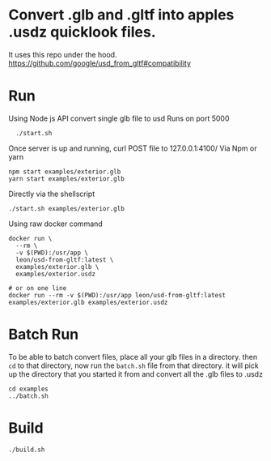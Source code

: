 # Convert .glb and .gltf into apples .usdz quicklook files.

It uses this repo under the hood.
https://github.com/google/usd_from_gltf#compatibility

# Run

Using Node js API convert single glb file to usd
Runs on port 5000
```
  ./start.sh
```
Once server is up and running,
curl POST file to 127.0.0.1:4100/
Via Npm or yarn

```
npm start examples/exterior.glb
yarn start examples/exterior.glb
```

Directly via the shellscript

```
./start.sh examples/exterior.glb
```

Using raw docker command

```
docker run \
  --rm \
  -v $(PWD):/usr/app \
  leon/usd-from-gltf:latest \
  examples/exterior.glb \
  examples/exterior.usdz

# or on one line
docker run --rm -v $(PWD):/usr/app leon/usd-from-gltf:latest examples/exterior.glb examples/exterior.usdz
```

# Batch Run

To be able to batch convert files, place all your glb files in a directory.
then `cd` to that directory,
now run the `batch.sh` file from that directory.
it will pick up the directory that you started it from and convert all the .glb files to .usdz

```
cd examples
../batch.sh
```

# Build

```
./build.sh
```
